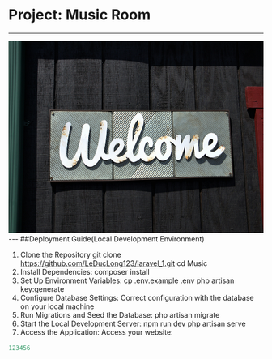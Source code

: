 # Project: Music Room
---
<img src="./image/welcome.jpg" alt="Welcome" width="820" height="380">
---
##Deployment Guide(Local Development Environment)

1. Clone the Repository
    git clone https://github.com/LeDucLong123/laravel_1.git
    cd Music
2. Install Dependencies:
    composer install
3. Set Up Environment Variables:
    cp .env.example .env
    php artisan key:generate
4. Configure Database Settings:
    Correct configuration with the database on your local machine
5. Run Migrations and Seed the Database:
    php artisan migrate
6. Start the Local Development Server:
    npm run dev
    php artisan serve
7. Access the Application:
    Access your website: 
```php
123456
